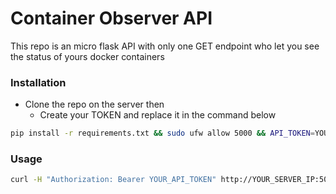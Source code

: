 # Container Observer API
This repo is an micro flask API with only one GET endpoint who let you see the status of yours docker containers

### Installation

- Clone the repo on the server then
  - Create your TOKEN and replace it in the command below

```bash
pip install -r requirements.txt && sudo ufw allow 5000 && API_TOKEN=YOUR_API_TOKEN gunicorn -w 4 -b 0.0.0.0:5000 "main:create_app()" &
```

### Usage

```bash
curl -H "Authorization: Bearer YOUR_API_TOKEN" http://YOUR_SERVER_IP:5000/api/containers
```


